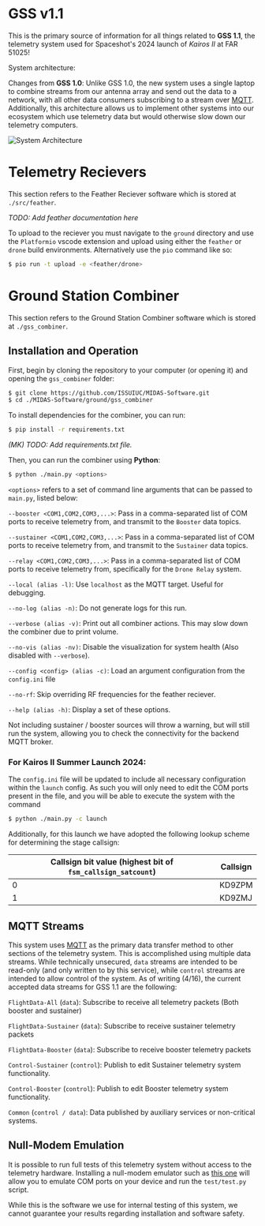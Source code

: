 # GSS v1.1
This is the primary source of information for all things related to **GSS 1.1**, the telemetry system used for Spaceshot's 2024 launch of *Kairos II* at FAR 51025!

System architecture:

Changes from **GSS 1.0**: Unlike GSS 1.0, the new system uses a single laptop to combine streams from our antenna array and send out the data to a network, with all other data consumers subscribing to a stream over [MQTT](https://mqtt.org/). Additionally, this architecture allows us to implement other systems into our ecosystem which use telemetry data but would otherwise slow down our telemetry computers.

![System Architecture](https://i.ibb.co/YtWs14w/Screenshot-2024-04-16-190354.png)

# Telemetry Recievers
This section refers to the Feather Reciever software which is stored at `./src/feather`.

*TODO: Add feather documentation here*


To upload to the reciever you must navigate to the `ground` directory and use the `Platformio` vscode extension and upload using either the `feather` or `drone` build environments.
Alternatively use the `pio` command like so:

```bash
$ pio run -t upload -e <feather/drone>
```

# Ground Station Combiner
This section refers to the Ground Station Combiner software which is stored at `./gss_combiner`.
## Installation and Operation
First, begin by cloning the repository to your computer (or opening it) and opening the `gss_combiner` folder:

```bash
$ git clone https://github.com/ISSUIUC/MIDAS-Software.git
$ cd ./MIDAS-Software/ground/gss_combiner
```

To install dependencies for the combiner, you can run:
```bash
$ pip install -r requirements.txt
```

*(MK) TODO: Add requirements.txt file.*

Then, you can run the combiner using **Python**:

```bash
$ python ./main.py <options>
```

`<options>` refers to a set of command line arguments that can be passed to `main.py`, listed below:

`--booster <COM1,COM2,COM3,...>`: Pass in a comma-separated list of COM ports to receive telemetry from, and transmit to the `Booster` data topics. 

`--sustainer <COM1,COM2,COM3,...>`: Pass in a comma-separated list of COM ports to receive telemetry from, and transmit to the `Sustainer` data topics. 

`--relay <COM1,COM2,COM3,...>`: Pass in a comma-separated list of COM ports to receive telemetry from, specifically for the `Drone Relay` system.

`--local (alias -l)`: Use `localhost` as the MQTT target. Useful for debugging.

`--no-log (alias -n)`: Do not generate logs for this run.

`--verbose (alias -v)`: Print out all combiner actions. This may slow down the combiner due to print volume.

`--no-vis (alias -nv)`:  Disable the visualization for system health (Also disabled with `--verbose`).

`--config <config> (alias -c)`: Load an argument configuration from the `config.ini` file

`--no-rf`: Skip overriding RF frequencies for the feather reciever.

`--help (alias -h)`: Display a set of these options.


Not including sustainer / booster sources will throw a warning, but will still run the system, allowing you to check the connectivity for the backend MQTT broker.

### For Kairos II Summer Launch 2024:
The `config.ini` file will be updated to include all necessary configuration within the `launch` config. As such you will only need to edit the COM ports present in the file, and you will be able to execute the system with the command

```bash
$ python ./main.py -c launch
```


Additionally, for this launch we have adopted the following lookup scheme for determining the stage callsign:

| Callsign bit value (highest bit of `fsm_callsign_satcount`) | Callsign |
| ----------------------------------------------------------- | -------- |
| 0                                                           | KD9ZPM   |
| 1                                                           | KD9ZMJ   |


## MQTT Streams
This system uses [MQTT](https://mqtt.org/) as the primary data transfer method to other sections of the telemetry system. This is accomplished using multiple data streams. While technically unsecured, `data` streams are intended to be read-only (and only written to by this service), while `control` streams are intended to allow control of the system. As of writing (4/16), the current accepted data streams for GSS 1.1 are the following:

`FlightData-All` (`data`): Subscribe to receive all telemetry packets (Both booster and sustainer)

`FlightData-Sustainer` (`data`): Subscribe to receive sustainer telemetry packets

`FlightData-Booster` (`data`): Subscribe to receive booster telemetry packets

`Control-Sustainer` (`control`): Publish to edit Sustainer telemetry system functionality.

`Control-Booster` (`control`): Publish to edit Booster telemetry system functionality.

`Common` (`control / data`): Data published by auxiliary services or non-critical systems. 


## Null-Modem Emulation
It is possible to run full tests of this telemetry system without access to the telemetry hardware. Installing a null-modem emulator such as [this one](https://com0com.sourceforge.net/) will allow you to emulate COM ports on your device and run the `test/test.py` script. 

While this is the software we use for internal testing of this system, we cannot guarantee your results regarding installation and software safety.

